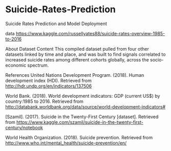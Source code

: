 # Suicide-Rates-Prediction
Suicide Rates Prediction and Model Deployment

data https://www.kaggle.com/russellyates88/suicide-rates-overview-1985-to-2016

About Dataset
Content
This compiled dataset pulled from four other datasets linked by time and place, and was built to find signals correlated to increased suicide rates among different cohorts globally, across the socio-economic spectrum.

References
United Nations Development Program. (2018). Human development index (HDI). Retrieved from http://hdr.undp.org/en/indicators/137506

World Bank. (2018). World development indicators: GDP (current US$) by country:1985 to 2016. Retrieved from http://databank.worldbank.org/data/source/world-development-indicators#

[Szamil]. (2017). Suicide in the Twenty-First Century [dataset]. Retrieved from https://www.kaggle.com/szamil/suicide-in-the-twenty-first-century/notebook

World Health Organization. (2018). Suicide prevention. Retrieved from http://www.who.int/mental_health/suicide-prevention/en/

